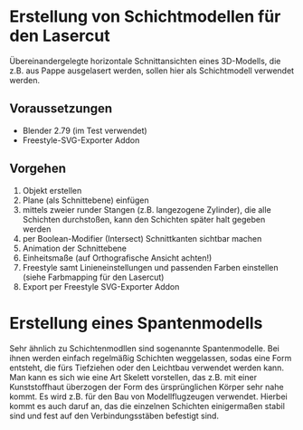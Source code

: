 Erstellung von Schichtmodellen für den Lasercut
===============================================

Übereinandergelegte horizontale Schnittansichten eines 3D-Modells, die z.B. aus Pappe ausgelasert werden, sollen hier als Schichtmodell verwendet werden.


Voraussetzungen
---------------

* Blender 2.79 (im Test verwendet)
* Freestyle-SVG-Exporter Addon


Vorgehen
--------

1. Objekt erstellen
2. Plane (als Schnittebene) einfügen
3. mittels zweier runder Stangen (z.B. langezogene Zylinder), die alle Schichten durchstoßen, kann den Schichten später halt gegeben werden
4. per Boolean-Modifier (Intersect) Schnittkanten sichtbar machen
5. Animation der Schnittebene
6. Einheitsmaße (auf Orthografische Ansicht achten!)
7. Freestyle samt Linieneinstellungen und passenden Farben einstellen (siehe Farbmapping für den Lasercut)
8. Export per Freestyle SVG-Exporter Addon


Erstellung eines Spantenmodells
===============================

Sehr ähnlich zu Schichtenmodllen sind sogenannte Spantenmodelle. Bei ihnen werden einfach regelmäßig Schichten weggelassen, sodas eine Form entsteht, die fürs Tiefziehen oder den Leichtbau verwendet werden kann. Man kann es sich wie eine Art Skelett vorstellen, das z.B. mit einer Kunststoffhaut überzogen der Form des ürsprünglichen Körper sehr nahe kommt. Es wird z.B. für den Bau von Modellflugzeugen verwendet. Hierbei kommt es auch daruf an, das die einzelnen Schichten einigermaßen stabil sind und fest auf den Verbindungsstäben befestigt sind.
